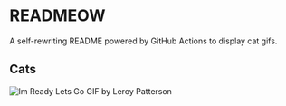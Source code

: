 # READMEOW

A self-rewriting README powered by GitHub Actions to display cat gifs.

## Cats

![Im Ready Lets Go GIF by Leroy Patterson](https://media3.giphy.com/media/CjmvTCZf2U3p09Cn0h/200.gif?cid=9acd02daoph427i7zfm3xottvjtbt80qll20bhxnvw3mj0to&ep=v1_gifs_search&rid=200.gif&ct=g)
